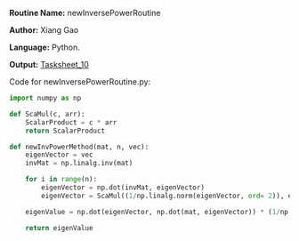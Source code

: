 **Routine Name:** newInversePowerRoutine

**Author:** Xiang Gao 

**Language:** Python.

**Output:** [Tasksheet_10](https://github.com/GoByMark/math4610/blob/main/Homework_Tasks/Tasksheet_10/Tasksheet%2010.pdf)

Code for newInversePowerRoutine.py:  
```Python
import numpy as np

def ScaMul(c, arr):
    ScalarProduct = c * arr
    return ScalarProduct

def newInvPowerMethod(mat, n, vec):
    eigenVector = vec
    invMat = np.linalg.inv(mat)

    for i in range(n):
        eigenVector = np.dot(invMat, eigenVector)
        eigenVector = ScaMul((1/np.linalg.norm(eigenVector, ord= 2)), eigenVector)

    eigenValue = np.dot(eigenVector, np.dot(mat, eigenVector)) * (1/np.dot(eigenVector, eigenVector))

    return eigenValue

```
